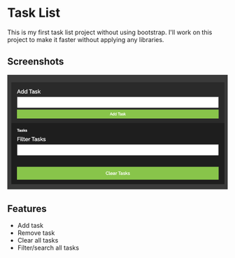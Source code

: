 
# Task List

This is my first task list project without using bootstrap. I'll work on this project to make it faster without applying any libraries.


## Screenshots

<img src="task_list.png">
  
## Features

- Add task
- Remove task
- Clear all tasks
- Filter/search all tasks

  